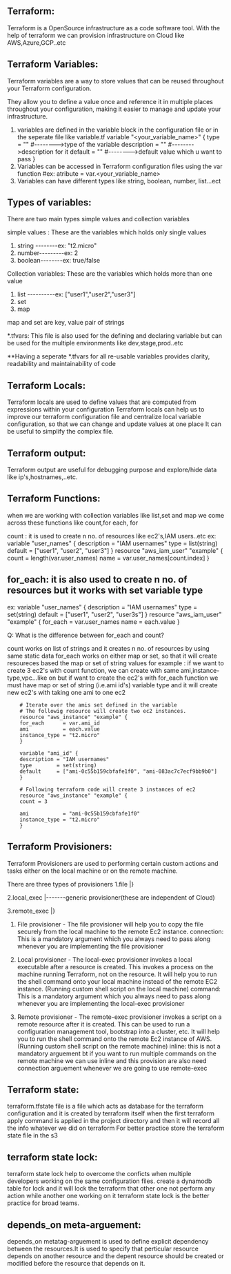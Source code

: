 Terraform:
---------------
Terraform is a OpenSource infrastructure as a code software tool.
With the help of terraform we can provision infrastructure on Cloud like AWS,Azure,GCP..etc

Terraform Variables:
--------------------
Terraform variables are a way to store values that can be reused throughout your Terraform configuration.

They allow you to define a value once and reference it in multiple places throughout your configuration, making it easier to manage and update your infrastructure.

1. variables are defined in the variable block in the configuration file or in the seperate file like variable.tf
    variable "<your_variable_name>" {
      type = ""         #-------->type of the variable
      description = ""  #-------->description for it
      default = ""      #-------->default value which u want to pass
    }
2. Variables can be accessed in Terraform configuration files using the var function
    #ex:
    atribute = var.<your_variable_name>
3. Variables can have different types like string, boolean, number, list...ect
    

Types of variables:
-------------------
There are two main types simple values and collection variables

simple values : These are the variables which holds only single values
1. string --------ex: "t2.micro"
2. number---------ex: 2
3. boolean--------ex: true/false
   
Collection variables: These are the variables which holds more than one value

1. list ----------ex: ["user1","user2","user3"]
2. set 
3. map

map and set are key, value pair of strings
  
*.tfvars: This file is also used for the defining and declaring variable but can be used for the multiple environments like dev,stage,prod..etc

**Having a seperate *.tfvars for all re-usable variables provides clarity, readability and maintainability of code 


Terraform Locals:
------------------
Terraform locals are used to define values that are computed from expressions within your configuration
Terraform locals can help us to improve our terraform configuration file and centralize local variable configuration, so that we can change and update values at one place 
It can be useful to simplify the complex file.

Terraform output:
-----------------
Terraform output are useful for debugging purpose and explore/hide data like ip's,hostnames,..etc.

Terraform Functions:
-------------------
when we are working with collection variables like list,set and map we come across these functions like 
count,for each, for

count : it is used to create n no. of resources like ec2's,IAM users..etc
ex:
        variable "user_names" {
        description = "IAM usernames"
        type        = list(string)
        default     = ["user1", "user2", "user3"]
        }
        resource "aws_iam_user" "example" {
        count = length(var.user_names)
        name  = var.user_names[count.index]
        }

for_each: it is also used to create n no. of resources but it works with set variable type
--------

ex:
        variable "user_names" {
        description = "IAM usernames"
        type        = set(string)
        default     = ["user1", "user2", "user3s"]
        } 
        resource "aws_iam_user" "example" {
        for_each = var.user_names
        name  = each.value
        }    

Q: What is the difference between for_each and count?

count works on list of strings and it creates n no. of resources by using same static data
for_each works on either map or set, so that it will create resoureces based the map or set of string values
for example : if we want to create 3 ec2's with count function, we can create with same ami,instance-type,vpc...like on but if want to create the ec2's with for_each function we must have map or set of string (i.e.ami id's) variable type and it will create new ec2's with taking one ami to one ec2
        
        # Iterate over the amis set defined in the variable 
        # The followig resource will create two ec2 instances. 
        resource "aws_instance" "example" {
        for_each      = var.ami_id
        ami           = each.value
        instance_type = "t2.micro"
        }

        variable "ami_id" {
        description = "IAM usernames"
        type        = set(string)
        default     = ["ami-0c55b159cbfafe1f0", "ami-083ac7c7ecf9bb9b0"]
        }

        # Following terraform code will create 3 instances of ec2
        resource "aws_instance" "example" {
        count = 3

        ami           = "ami-0c55b159cbfafe1f0"
        instance_type = "t2.micro"
        }


Terraform Provisioners:
----------------------
Terraform Provisioners are used to performing certain custom actions and tasks either on the local machine or on the remote machine.

There are three types of provisioners
1.file                  |}

2.local_exec            |-------generic provisioner(these are independent of Cloud)

3.remote_exec           |}

1. File provisioner - The file provisioner will help you to copy the file securely from the local machine to the remote Ec2 instance.
  connection: This is a mandatory argument which you always need to pass along whenever you are implementing the file provisioner

2. Local provisioner - The local-exec provisioner invokes a local executable after a resource is created. This invokes a process on the machine running Terraform, not on the resource. It will help you to run the shell command onto your local machine instead of the remote EC2 instance. (Running custom shell script on the local machine)
  command: This is a mandatory argument which you always need to pass along whenever you are implementing the local-exec provisioner

3. Remote provisioner - The remote-exec provisioner invokes a script on a remote resource after it is created. This can be used to run a configuration management tool, bootstrap into a cluster, etc. It will help you to run the shell command onto the remote Ec2 instance of AWS.(Running custom shell script on the remote machine)
  inline: this is not a mandatory arguement bt if you want to run multiple commands on the remote machine we can use inline and this provision are also need connection arguement whenever we are going to use remote-exec


Terraform state:
---------------
terraform.tfstate file is a file which acts as database for the terraform configuration and it is created by terraform itself when the first terraform apply command is applied in the project directory and then it will record all the info whatever we did on terraform
For better practice store the terraform state file in the s3 

terraform state lock:
---------------------
terraform state lock help to overcome the conficts when multiple developers working on the same configuration files.
create a dynamodb table for lock and it will lock the terraform that other one not perform any action while another one working on it
terraform state lock is the better practice for broad teams.

depends_on meta-arguement:
--------------------------
depends_on metatag-arguement is used to define explicit dependency between the resources.It is used to specify that perticular resource depends on another resource and the depent resource should be created or modified before the resource that depends on it.
